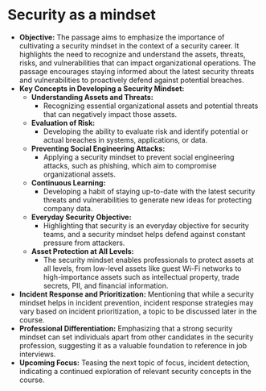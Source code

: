 # Security as a mindset

- **Objective:** The passage aims to emphasize the importance of cultivating a security mindset in the context of a security career. It highlights the need to recognize and understand the assets, threats, risks, and vulnerabilities that can impact organizational operations. The passage encourages staying informed about the latest security threats and vulnerabilities to proactively defend against potential breaches.
- **Key Concepts in Developing a Security Mindset:**
	- **Understanding Assets and Threats:**
		- Recognizing essential organizational assets and potential threats that can negatively impact those assets.
	- **Evaluation of Risk:**
		- Developing the ability to evaluate risk and identify potential or actual breaches in systems, applications, or data.
	- **Preventing Social Engineering Attacks:**
		- Applying a security mindset to prevent social engineering attacks, such as phishing, which aim to compromise organizational assets.
	- **Continuous Learning:**
		- Developing a habit of staying up-to-date with the latest security threats and vulnerabilities to generate new ideas for protecting company data.
	- **Everyday Security Objective:**
		- Highlighting that security is an everyday objective for security teams, and a security mindset helps defend against constant pressure from attackers.
	- **Asset Protection at All Levels:**
		- The security mindset enables professionals to protect assets at all levels, from low-level assets like guest Wi-Fi networks to high-importance assets such as intellectual property, trade secrets, PII, and financial information.
- **Incident Response and Prioritization:** Mentioning that while a security mindset helps in incident prevention, incident response strategies may vary based on incident prioritization, a topic to be discussed later in the course.
- **Professional Differentiation:** Emphasizing that a strong security mindset can set individuals apart from other candidates in the security profession, suggesting it as a valuable foundation to reference in job interviews.
- **Upcoming Focus:** Teasing the next topic of focus, incident detection, indicating a continued exploration of relevant security concepts in the course.